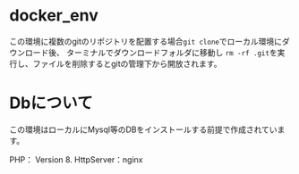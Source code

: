 # docker_env

この環境に複数のgitのリポジトリを配置する場合`git clone`でローカル環境にダウンロード後、
ターミナルでダウンロードフォルダに移動し
`rm -rf .git`を実行し、ファイルを削除するとgitの管理下から開放されます。


# Dbについて
この環境はローカルにMysql等のDBをインストールする前提で作成されています。

PHP： Version 8.
HttpServer：nginx

